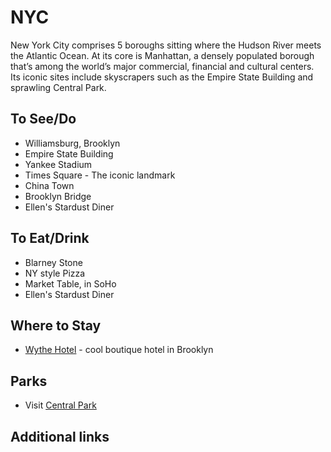 # NYC

New York City comprises 5 boroughs sitting where the Hudson River meets the Atlantic Ocean. At its core is Manhattan, a densely populated borough that’s among the world’s major commercial, financial and cultural centers. Its iconic sites include skyscrapers such as the Empire State Building and sprawling Central Park.

## To See/Do

* Williamsburg, Brooklyn
* Empire State Building
* Yankee Stadium
* Times Square - The iconic landmark
* China Town
* Brooklyn Bridge
* Ellen's Stardust Diner

## To Eat/Drink

* Blarney Stone
* NY style Pizza
* Market Table, in SoHo
* Ellen's Stardust Diner

## Where to Stay

* [Wythe Hotel](https://wythehotel.com) - cool boutique hotel in Brooklyn

## Parks

* Visit [Central Park](http://www.centralparknyc.org/)

## Additional links
